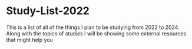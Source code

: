 # Study-List-2022
This is a list of all of the things I plan to be studying from 2022 to 2024. Along with the topics of studies I will be showing some external resources that might help you
